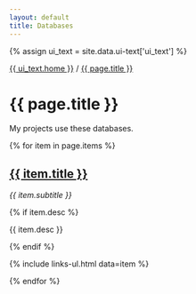 ```yaml
---
layout: default
title: Databases
---
```


{% assign ui_text = site.data.ui-text['ui_text'] %}

<div class="section spacer"></div>

<div class="section title">
	<div class="content">
		<div class="h-subtitle typed-bread-template">
			<p><a href="{{ site.url }}">{{ ui_text.home }}</a> / <a href="{{ page.url }}">{{ page.title }}</a></p>
		</div>
		<span class="typed-bread"></span>
    <h1>{{ page.title }}</h1>
    <p>
My projects use these databases.
    </p>
	</div>
</div>

<section>
{% for item in page.items %}
<div class="section"><div class="content">
  <h1><a href="{{ item.url }}">{{ item.title }}</a></h1>

  <p><em>{{ item.subtitle }}</em></p>

  {% if item.desc %}
  <p>{{ item.desc }}</p>
  {% endif %}

  {% include links-ul.html data=item %}
</div></div>
{% endfor %}
</section>
